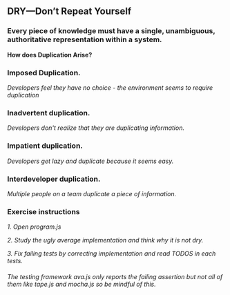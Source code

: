 ## DRY—Don’t Repeat Yourself

### Every piece of knowledge must have a single, unambiguous, authoritative representation within a system.

****How does Duplication Arise?****

### Imposed Duplication.

*Developers feel they have no choice - the environment seems to require duplication*

### Inadvertent duplication.

*Developers don't realize that they are duplicating information.*

### Impatient duplication.

*Developers get lazy and duplicate because it seems easy.*

### Interdeveloper duplication.

*Multiple people on a team duplicate a piece of information.*

### Exercise instructions

*1. Open program.js*

*2. Study the ugly average implementation and think why it is not dry.*

*3. Fix failing tests by correcting implementation and read TODOS in each tests.*

###### The testing framework ava.js only reports the failing assertion but not all of them like tape.js and mocha.js so be mindful of this.
